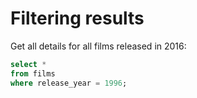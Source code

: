 # Filtering results

Get all details for all films released in 2016:
```sql
select *
from films
where release_year = 1996;
```
